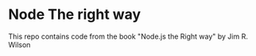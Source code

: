 # Node The right way

This repo contains code from the book "Node.js the Right way" by Jim R. Wilson
